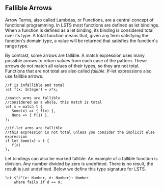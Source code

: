 ## Fallible Arrows

Arrow Terms, also called Lambdas, or Functions, are a central concept of functional programming.
In LSTS most functions are defined as let bindings.
When a function is defined as a let binding, its binding is considered total over its type.
A total function means that, given any term satisfying the function's domain type, a value will be returned that satisfies the function's range type.

By contrast, some arrows are fallible.
A match expression uses many possible arrows to return values from each case of the pattern.
These arrows do not match all values of their types, so they are not total.
Functions that are not total are also called *fallible*.
If-let expressions also use fallible arrows.

```lsts
//f is infallible and total
let f(x: Integer) = x*x;

//match arms are fallible
//considered as a whole, this match is total
let m = match t {
   Some(x) => { f(x) },
   None => { f(1) },
};

//if-let arms are fallible
//this expression is not total unless you consider the implicit else expression
if let Some(x) = t {
   f(x)
};
```

Let bindings can also be marked fallible.
An example of a fallible function is division.
Any number divided by zero is undefined.
There is no result, the result is just undefined.
Below we define this type signature for LSTS.

```lsts
let $"/"(n: Number, d: Number): Number
    where fails if d == 0;
```
